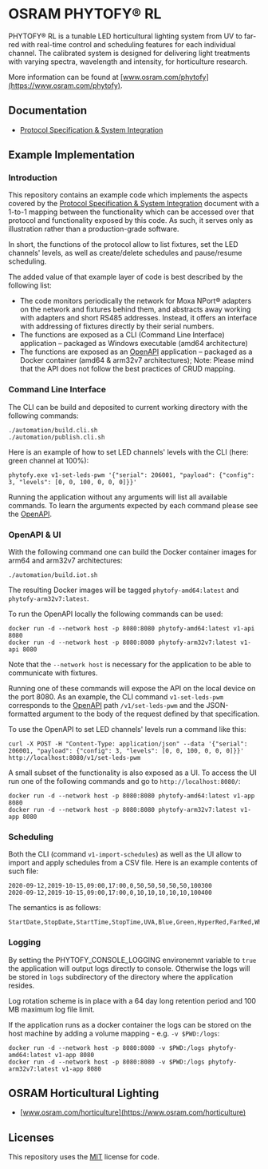 # OSRAM PHYTOFY® RL

PHYTOFY® RL is a tunable LED horticultural lighting system from UV to far-red with real-time control and scheduling features for each individual channel. The calibrated system is designed for delivering light treatments with varying spectra, wavelength and intensity, for horticulture research.

More information can be found at [www.osram.com/phytofy](https://www.osram.com/phytofy).


## Documentation

* [Protocol Specification & System Integration](docs/ProtocolSpecificationAndSystemIntegration.md)


## Example Implementation

### Introduction

This repository contains an example code which implements the aspects covered by the [Protocol Specification & System Integration](docs/ProtocolSpecificationAndSystemIntegration.md) document with a 1-to-1 mapping between the functionality which can be accessed over that protocol and functionality exposed by this code. As such, it serves only as illustration rather than a production-grade software.

In short, the functions of the protocol allow to list fixtures, set the LED channels' levels, as well as create/delete schedules and pause/resume scheduling.

The added value of that example layer of code is best described by the following list:

* The code monitors periodically the network for Moxa NPort® adapters on the network and fixtures behind them, and abstracts away working with adapters and short RS485 addresses. Instead, it offers an interface with addressing of fixtures directly by their serial numbers.
* The functions are exposed as a CLI (Command Line Interface) application – packaged as Windows executable (amd64 architecture)
* The functions are exposed as an [OpenAPI](api/hw1.yaml) application – packaged as a Docker container (amd64 & arm32v7 architectures); Note: Please mind that the API does not follow the best practices of CRUD mapping.


### Command Line Interface

The CLI can be build and deposited to current working directory with the following commands:

    ./automation/build.cli.sh
    ./automation/publish.cli.sh

Here is an example of how to set LED channels' levels with the CLI (here: green channel at 100%):

    phytofy.exe v1-set-leds-pwm '{"serial": 206001, "payload": {"config": 3, "levels": [0, 0, 100, 0, 0, 0]}}'

Running the application without any arguments will list all available commands. To learn the arguments expected by each command please see the [OpenAPI](api/hw1.yaml).


### OpenAPI & UI

With the following command one can build the Docker container images for arm64 and arm32v7 architectures:

    ./automation/build.iot.sh

The resulting Docker images will be tagged `phytofy-amd64:latest` and `phytofy-arm32v7:latest`.

To run the OpenAPI locally the following commands can be used:

    docker run -d --network host -p 8080:8080 phytofy-amd64:latest v1-api 8080
    docker run -d --network host -p 8080:8080 phytofy-arm32v7:latest v1-api 8080

Note that the `--network host` is necessary for the application to be able to communicate with fixtures.

Running one of these commands will expose the API on the local device on the port 8080. As an example, the CLI command `v1-set-leds-pwm` corresponds to the [OpenAPI](api/hw1.yaml) path `/v1/set-leds-pwm` and the JSON-formatted argument to the body of the request defined by that specification.

To use the OpenAPI to set LED channels' levels run a command like this:

    curl -X POST -H "Content-Type: application/json" --data '{"serial": 206001, "payload": {"config": 3, "levels": [0, 0, 100, 0, 0, 0]}}' http://localhost:8080/v1/set-leds-pwm

A small subset of the functionality is also exposed as a UI. To access the UI run one of the following commands and go to `http://localhost:8080/`:

    docker run -d --network host -p 8080:8080 phytofy-amd64:latest v1-app 8080
    docker run -d --network host -p 8080:8080 phytofy-arm32v7:latest v1-app 8080


### Scheduling

Both the CLI (command `v1-import-schedules`) as well as the UI allow to import and apply schedules from a CSV file. Here is an example contents of such file:

```
2020-09-12,2019-10-15,09:00,17:00,0,50,50,50,50,50,100300
2020-09-12,2019-10-15,09:00,17:00,0,10,10,10,10,10,100400
```

The semantics is as follows:

```
StartDate,StopDate,StartTime,StopTime,UVA,Blue,Green,HyperRed,FarRed,White,SerialNumber
```


### Logging

By setting the PHYTOFY_CONSOLE_LOGGING environemnt variable to `true` the application will output logs directly to console. Otherwise the logs will be stored in `logs` subdirectory of the directory where the application resides.

Log rotation scheme is in place with a 64 day long retention period and 100 MB maximum log file limit.

If the application runs as a docker container the logs can be stored on the host machine by adding a volume mapping - e.g. `-v $PWD:/logs`:

    docker run -d --network host -p 8080:8080 -v $PWD:/logs phytofy-amd64:latest v1-app 8080
    docker run -d --network host -p 8080:8080 -v $PWD:/logs phytofy-arm32v7:latest v1-app 8080


## OSRAM Horticultural Lighting

* [www.osram.com/horticulture](https://www.osram.com/horticulture)


## Licenses

This repository uses the [MIT](LICENSE) license for code.
